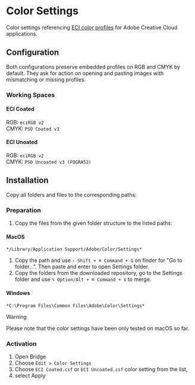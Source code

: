 # Color Settings

Color settings referencing [ECI color profiles](https://github.com/grommasdietz/color-profiles-eci/) for Adobe Creative Cloud applications. 

## Configuration

Both configurations preserve embedded profiles on RGB and CMYK by default. They ask for action on opening and pasting images with mismatching or missing profiles. 

### Working Spaces
#### ECI Coated
RGB: `eciRGB v2`  
CMYK: `PSO Coated v3`  

#### ECI Unoated
RGB: `eciRGB v2`  
CMYK: `PSO Uncoated v3 (FOGRA52)`  

## Installation

Copy all folders and files to the corresponding paths:

### Preparation
1. Copy the files from the given folder structure to the listed paths:

#### MacOS
```
*/Library/Application Support/Adobe/Color/Settings* 
```

1. Copy the path and use `⇧ Shift + ⌘ Command + G` on finder for "Go to folder…". Then paste and enter to open Settings folder.
2. Copy the folders from the downloaded repository, go to the Settings folder and use `⌥ Option/Alt + ⌘ Command + V` to merge.

#### Windows
```
*C:\Program Files\Common Files\Adobe\Color\Settings*
```

> [!WARNING]  
> Please note that the color settings have been only tested on macOS so far.

### Activation
1. Open Bridge
2. Choose `Edit > Color Settings`
3. Choose `ECI Coated.csf` or `ECI Uncoated.csf` color setting from the list,
4. select Apply
